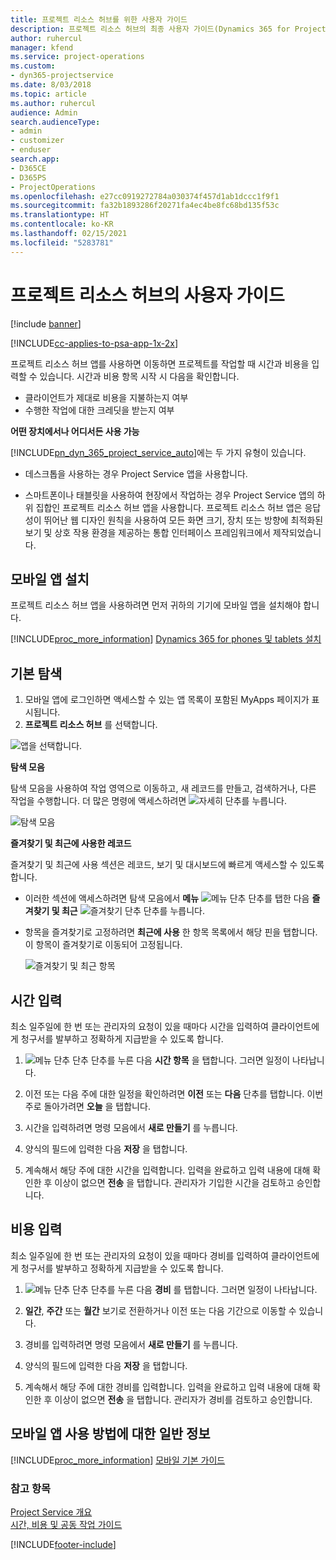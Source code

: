 ```yaml
---
title: 프로젝트 리소스 허브를 위한 사용자 가이드
description: 프로젝트 리소스 허브의 최종 사용자 가이드(Dynamics 365 for Project Service)
author: ruhercul
manager: kfend
ms.service: project-operations
ms.custom:
- dyn365-projectservice
ms.date: 8/03/2018
ms.topic: article
ms.author: ruhercul
audience: Admin
search.audienceType:
- admin
- customizer
- enduser
search.app:
- D365CE
- D365PS
- ProjectOperations
ms.openlocfilehash: e27cc0919272784a030374f457d1ab1dccc1f9f1
ms.sourcegitcommit: fa32b1893286f20271fa4ec4be8fc68bd135f53c
ms.translationtype: HT
ms.contentlocale: ko-KR
ms.lasthandoff: 02/15/2021
ms.locfileid: "5283781"
---
```

# <a name="user-guide-for-project-resource-hub"></a>프로젝트 리소스 허브의 사용자 가이드

[!include [banner](../includes/psa-now-project-operations.md)]

[!INCLUDE[cc-applies-to-psa-app-1x-2x](../includes/cc-applies-to-psa-app-1x-2x.md)]

프로젝트 리소스 허브 앱를 사용하면 이동하면 프로젝트를 작업할 때 시간과 비용을 입력할 수 있습니다. 시간과 비용 항목 시작 시 다음을 확인합니다.

- 클라이언트가 제대로 비용을 지불하는지 여부
- 수행한 작업에 대한 크레딧을 받는지 여부

**어떤 장치에서나 어디서든 사용 가능**

[!INCLUDE[pn_dyn_365_project_service_auto](../includes/pn-dyn-365-project-service-auto.md)]에는 두 가지 유형이 있습니다. 

- 데스크톱을 사용하는 경우 Project Service 앱을 사용합니다. 

- 스마트폰이나 태블릿을 사용하여 현장에서 작업하는 경우 Project Service 앱의 하위 집합인 프로젝트 리소스 허브 앱을 사용합니다. 프로젝트 리소스 허브 앱은 응답성이 뛰어난 웹 디자인 원칙을 사용하여 모든 화면 크기, 장치 또는 방향에 최적화된 보기 및 상호 작용 환경을 제공하는 통합 인터페이스 프레임워크에서 제작되었습니다. 


## <a name="install-the-mobile-app"></a>모바일 앱 설치
프로젝트 리소스 허브 앱을 사용하려면 먼저 귀하의 기기에 모바일 앱을 설치해야 합니다. 

[!INCLUDE[proc_more_information](../includes/proc-more-information.md)] [Dynamics 365 for phones 및 tablets 설치](https://docs.microsoft.com/dynamics365/mobile-app/install-dynamics-365-for-phones-and-tablets)

## <a name="basic-navigation"></a>기본 탐색
1.  모바일 앱에 로그인하면 액세스할 수 있는 앱 목록이 포함된 MyApps 페이지가 표시됩니다. 
2.  **프로젝트 리소스 허브** 를 선택합니다.

![앱을 선택합니다.](media/chooseApp_1.png "앱을 선택합니다.")

**탐색 모음**

탐색 모음을 사용하여 작업 영역으로 이동하고, 새 레코드를 만들고, 검색하거나, 다른 작업을 수행합니다. 더 많은 명령에 액세스하려면 ![자세히 단추](media/MoreButton.png "자세히 버튼")를 누릅니다.

![탐색 모음](media/NavBar_2.png "탐색 모음")

**즐겨찾기 및 최근에 사용한 레코드**

즐겨찾기 및 최근에 사용 섹션은 레코드, 보기 및 대시보드에 빠르게 액세스할 수 있도록 합니다. 

- 이러한 섹션에 액세스하려면 탐색 모음에서 **메뉴** ![메뉴 단추](media/MenuButton.png "메뉴 단추") 단추를 탭한 다음 **즐겨찾기 및 최근** ![즐겨찾기 단추](media/FavButton.png "즐겨 찾기 단추") 단추를 누릅니다.

- 항목을 즐겨찾기로 고정하려면 **최근에 사용** 한 항목 목록에서 해당 핀을 탭합니다. 이 항목이 즐겨찾기로 이동되어 고정됩니다.

  ![즐겨찾기 및 최근 항목](media/Favs_3.png "즐겨찾기 및 최근 항목")
 
## <a name="enter-time"></a>시간 입력
최소 일주일에 한 번 또는 관리자의 요청이 있을 때마다 시간을 입력하여 클라이언트에게 청구서를 발부하고 정확하게 지급받을 수 있도록 합니다.

1. ![메뉴 단추](media/MenuButton.png "메뉴 단추") 단추 단추를 누른 다음 **시간 항목** 을 탭합니다. 그러면 일정이 나타납니다.

2. 이전 또는 다음 주에 대한 일정을 확인하려면 **이전** 또는 **다음** 단추를 탭합니다. 이번 주로 돌아가려면 **오늘** 을 탭합니다.

3. 시간을 입력하려면 명령 모음에서 **새로 만들기** 를 누릅니다. 

4. 양식의 필드에 입력한 다음 **저장** 을 탭합니다.

5. 계속해서 해당 주에 대한 시간을 입력합니다. 입력을 완료하고 입력 내용에 대해 확인한 후 이상이 없으면 **전송** 을 탭합니다. 관리자가 기입한 시간을 검토하고 승인합니다.

## <a name="enter-expenses"></a>비용 입력 
최소 일주일에 한 번 또는 관리자의 요청이 있을 때마다 경비를 입력하여 클라이언트에게 청구서를 발부하고 정확하게 지급받을 수 있도록 합니다.

1. ![메뉴 단추](media/MenuButton.png "메뉴 단추") 단추 단추를 누른 다음 **경비** 를 탭합니다. 그러면 일정이 나타납니다.

2. **일간**, **주간** 또는 **월간** 보기로 전환하거나 이전 또는 다음 기간으로 이동할 수 있습니다. 

3. 경비를 입력하려면 명령 모음에서 **새로 만들기** 를 누릅니다. 

4. 양식의 필드에 입력한 다음 **저장** 을 탭합니다.

5. 계속해서 해당 주에 대한 경비를 입력합니다. 입력을 완료하고 입력 내용에 대해 확인한 후 이상이 없으면 **전송** 을 탭합니다. 관리자가 경비를 검토하고 승인합니다.

## <a name="general-information-on-how-to-use-the-mobile-app"></a>모바일 앱 사용 방법에 대한 일반 정보 
[!INCLUDE[proc_more_information](../includes/proc-more-information.md)] [모바일 기본 가이드](https://docs.microsoft.com/dynamics365/mobile-app/dynamics-365-phones-tablets-users-guide)

### <a name="see-also"></a>참고 항목  
 [Project Service 개요](../psa/overview.md)   
 [시간, 비용 및 공동 작업 가이드](../psa/time-expense-collaboration-guide.md)   
 


[!INCLUDE[footer-include](../includes/footer-banner.md)]